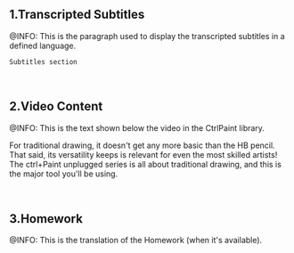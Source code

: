 ﻿<h2>1.Transcripted Subtitles</h2>
﻿@INFO: This is the paragraph used to display the transcripted subtitles in a defined language.

```
Subtitles section
```

﻿<br/><h2>2.Video Content</h2>
﻿@INFO: This is the text shown below the video in the CtrlPaint library.

For traditional drawing, it doesn't get any more basic than the HB pencil. That said, its versatility keeps is relevant for even the most skilled artists! The ctrl+Paint unplugged series is all about traditional drawing, and this is the major tool you'll be using. 

﻿<br/><h2>3.Homework</h2>
﻿@INFO: This is the translation of the Homework (when it's available).
